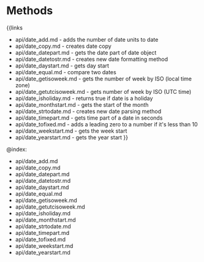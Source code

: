 
Methods
=======

{{links
- api/date_add.md - adds the number of date units to date
- api/date_copy.md - creates date copy
- api/date_datepart.md - gets the date part of date object
- api/date_datetostr.md - creates new date formatting method
- api/date_daystart.md - gets day start
- api/date_equal.md - compare two dates
- api/date_getisoweek.md - gets the number of week by ISO (local time zone)
- api/date_getutcisoweek.md - gets number of week by ISO (UTC time)
- api/date_isholiday.md - returns true if date is a holiday
- api/date_monthstart.md - gets the start of the month
- api/date_strtodate.md - creates new date parsing method
- api/date_timepart.md - gets time part of a date in seconds
- api/date_tofixed.md - adds a leading zero to a number if it's less than 10
- api/date_weekstart.md - gets the week start
- api/date_yearstart.md - gets the year start
}}

@index:
- api/date_add.md
- api/date_copy.md
- api/date_datepart.md
- api/date_datetostr.md
- api/date_daystart.md
- api/date_equal.md
- api/date_getisoweek.md
- api/date_getutcisoweek.md
- api/date_isholiday.md
- api/date_monthstart.md
- api/date_strtodate.md
- api/date_timepart.md
- api/date_tofixed.md
- api/date_weekstart.md
- api/date_yearstart.md


